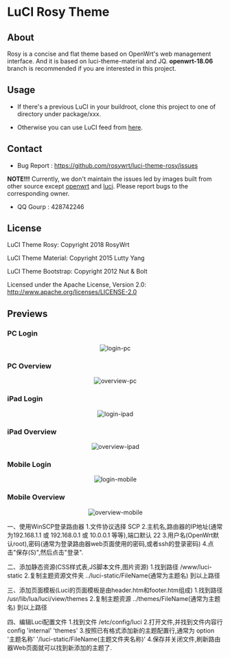 # LuCI Rosy Theme

## About
Rosy is a concise and flat theme based on OpenWrt's web management interface. And it is based on luci-theme-material and JQ. **openwrt-18.06** branch is recommended if you are interested in this project.

## Usage
* If there's a previous LuCI in your buildroot, clone this project to one of directory under package/xxx.

* Otherwise you can use LuCI feed from [here](https://github.com/rosywrt/luci).

## Contact
* Bug Report : https://github.com/rosywrt/luci-theme-rosy/issues

**NOTE!!!** Currently, we don't maintain the issues led by images built from other source except [openwrt](https://github.com/openwrt/openwrt) and [luci](https://github.com/openwrt/luci).
Please report bugs to the corresponding owner.

* QQ Gourp : 428742246

## License
LuCI Theme Rosy: Copyright 2018 RosyWrt

LuCI Theme Material: Copyright 2015 Lutty Yang

LuCI Theme Bootstrap: Copyright 2012 Nut & Bolt

Licensed under the Apache License, Version 2.0: http://www.apache.org/licenses/LICENSE-2.0

## Previews
### PC Login
<div align=center><img src="https://raw.githubusercontent.com/rosywrt/luci-theme-rosy/openwrt-18.06/previews/login-pc.png" alt="login-pc"/></div>

### PC Overview

<div align=center><img src="https://raw.githubusercontent.com/rosywrt/luci-theme-rosy/openwrt-18.06/previews/overview-pc.png" alt="overview-pc"/></div>

### iPad Login
<div align=center><img src="https://raw.githubusercontent.com/rosywrt/luci-theme-rosy/openwrt-18.06/previews/login-ipad.png" alt="login-ipad"/></div>

### iPad Overview

<div align=center><img src="https://raw.githubusercontent.com/rosywrt/luci-theme-rosy/openwrt-18.06/previews/overview-ipad.png" alt="overview-ipad"/></div>

### Mobile Login

<div align=center><img src="https://raw.githubusercontent.com/rosywrt/luci-theme-rosy/openwrt-18.06/previews/login-mobile.png" alt="login-mobile"/></div>

### Mobile Overview

<div align=center><img src="https://raw.githubusercontent.com/rosywrt/luci-theme-rosy/openwrt-18.06/previews/overview-mobile.png" alt="overview-mobile"/></div>


一、使用WinSCP登录路由器
1.文件协议选择 SCP
2.主机名,路由器的IP地址(通常为192.168.1.1 或 192.168.0.1 或 10.0.0.1 等等),端口默认 22
3.用户名(OpenWrt默认root),密码(通常为登录路由器web页面使用的密码,或者ssh的登录密码)
4.点击"保存(S)",然后点击"登录".

二、添加静态资源(CSS样式表,JS脚本文件,图片资源)
1.找到路径 /www/luci-static
2.复制主题资源文件夹 ../luci-static/FileName(通常为主题名) 到以上路径

三、添加页面模板(Luci的页面模板是由header.htm和footer.htm组成)
1.找到路径 /usr/lib/lua/luci/view/themes
2.复制主题资源 ../themes/FileName(通常为主题名) 到以上路径

四、编辑Luci配置文件
1.找到文件 /etc/config/luci
2.打开文件,并找到文件内容行 config 'internal' 'themes'
3.按照已有格式添加新的主题配置行,通常为 option '主题名称' '/luci-static/FileName(主题文件夹名称)'
4.保存并关闭文件,刷新路由器Web页面就可以找到新添加的主题了.
